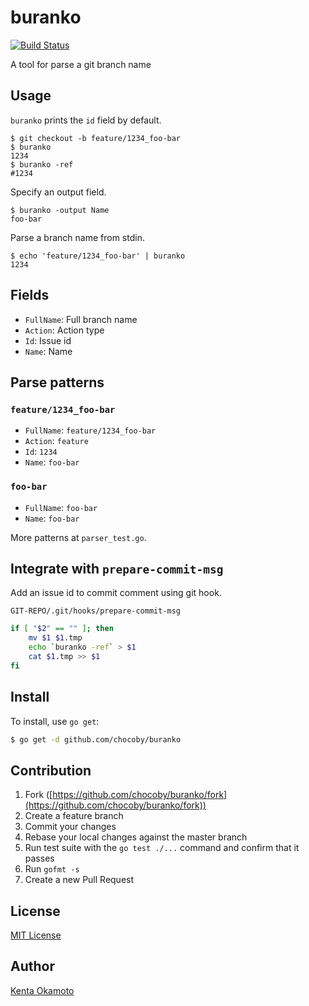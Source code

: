 # buranko

[![Build Status](https://travis-ci.org/chocoby/buranko.svg?branch=master)](https://travis-ci.org/chocoby/buranko)

A tool for parse a git branch name

## Usage

`buranko` prints the `id` field by default.

```
$ git checkout -b feature/1234_foo-bar
$ buranko
1234
$ buranko -ref
#1234
```

Specify an output field.

```
$ buranko -output Name
foo-bar
```

Parse a branch name from stdin.

```
$ echo 'feature/1234_foo-bar' | buranko
1234
```

## Fields

* `FullName`: Full branch name
* `Action`: Action type
* `Id`: Issue id
* `Name`: Name

## Parse patterns

### `feature/1234_foo-bar`

* `FullName`: `feature/1234_foo-bar`
* `Action`: `feature`
* `Id`: `1234`
* `Name`: `foo-bar`

### `foo-bar`

* `FullName`: `foo-bar`
* `Name`: `foo-bar`

More patterns at `parser_test.go`.

## Integrate with `prepare-commit-msg`

Add an issue id to commit comment using git hook.

`GIT-REPO/.git/hooks/prepare-commit-msg`

```sh
if [ "$2" == "" ]; then
    mv $1 $1.tmp
    echo `buranko -ref` > $1
    cat $1.tmp >> $1
fi
```

## Install

To install, use `go get`:

```bash
$ go get -d github.com/chocoby/buranko
```

## Contribution

1. Fork ([https://github.com/chocoby/buranko/fork](https://github.com/chocoby/buranko/fork))
1. Create a feature branch
1. Commit your changes
1. Rebase your local changes against the master branch
1. Run test suite with the `go test ./...` command and confirm that it passes
1. Run `gofmt -s`
1. Create a new Pull Request

## License

[MIT License](http://chocoby.mit-license.org)

## Author

[Kenta Okamoto](https://github.com/chocoby)
